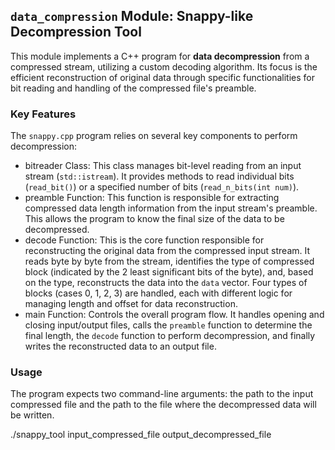 ## `data_compression` Module: Snappy-like Decompression Tool

This module implements a C++ program for **data decompression** from a compressed stream, utilizing a custom decoding algorithm. Its focus is the efficient reconstruction of original data through specific functionalities for bit reading and handling of the compressed file's preamble.

### Key Features

The `snappy.cpp` program relies on several key components to perform decompression:

- bitreader Class: This class manages bit-level reading from an input stream (`std::istream`). It provides methods to read individual bits (`read_bit()`) or a specified number of bits (`read_n_bits(int num)`).
- preamble Function: This function is responsible for extracting compressed data length information from the input stream's preamble. This allows the program to know the final size of the data to be decompressed.
- decode Function: This is the core function responsible for reconstructing the original data from the compressed input stream. It reads byte by byte from the stream, identifies the type of compressed block (indicated by the 2 least significant bits of the byte), and, based on the type, reconstructs the data into the `data` vector. Four types of blocks (cases 0, 1, 2, 3) are handled, each with different logic for managing length and offset for data reconstruction.
- main Function: Controls the overall program flow. It handles opening and closing input/output files, calls the `preamble` function to determine the final length, the `decode` function to perform decompression, and finally writes the reconstructed data to an output file.

### Usage

The program expects two command-line arguments: the path to the input compressed file and the path to the file where the decompressed data will be written.

./snappy_tool input_compressed_file output_decompressed_file

